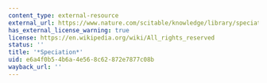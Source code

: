 ```yaml
---
content_type: external-resource
external_url: https://www.nature.com/scitable/knowledge/library/speciation-the-origin-of-new-species-26230527/
has_external_license_warning: true
license: https://en.wikipedia.org/wiki/All_rights_reserved
status: ''
title: '*Speciation*'
uid: e6a4f0b5-4b6a-4e56-8c62-872e7877c08b
wayback_url: ''
---
```

